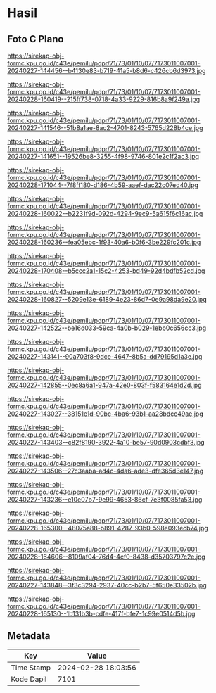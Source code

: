 # Hasil

## Foto C Plano

https://sirekap-obj-formc.kpu.go.id/c43e/pemilu/pdpr/71/73/01/10/07/7173011007001-20240227-144456--b4130e83-b719-41a5-b8d6-c426cb6d3973.jpg

https://sirekap-obj-formc.kpu.go.id/c43e/pemilu/pdpr/71/73/01/10/07/7173011007001-20240228-160419--215ff738-0718-4a33-9229-816b8a9f249a.jpg

https://sirekap-obj-formc.kpu.go.id/c43e/pemilu/pdpr/71/73/01/10/07/7173011007001-20240227-141546--51b8a1ae-8ac2-4701-8243-5765d228b4ce.jpg

https://sirekap-obj-formc.kpu.go.id/c43e/pemilu/pdpr/71/73/01/10/07/7173011007001-20240227-141651--19526be8-3255-4f98-9746-801e2c1f2ac3.jpg

https://sirekap-obj-formc.kpu.go.id/c43e/pemilu/pdpr/71/73/01/10/07/7173011007001-20240228-171044--7f8ff180-d186-4b59-aaef-dac22c07ed40.jpg

https://sirekap-obj-formc.kpu.go.id/c43e/pemilu/pdpr/71/73/01/10/07/7173011007001-20240228-160022--b2231f9d-092d-4294-9ec9-5a615f6c16ac.jpg

https://sirekap-obj-formc.kpu.go.id/c43e/pemilu/pdpr/71/73/01/10/07/7173011007001-20240228-160236--fea05ebc-1f93-40a6-b0f6-3be229fc201c.jpg

https://sirekap-obj-formc.kpu.go.id/c43e/pemilu/pdpr/71/73/01/10/07/7173011007001-20240228-170408--b5ccc2a1-15c2-4253-bd49-92d4bdfb52cd.jpg

https://sirekap-obj-formc.kpu.go.id/c43e/pemilu/pdpr/71/73/01/10/07/7173011007001-20240228-160827--5209e13e-6189-4e23-86d7-0e9a98da9e20.jpg

https://sirekap-obj-formc.kpu.go.id/c43e/pemilu/pdpr/71/73/01/10/07/7173011007001-20240227-142522--be16d033-59ca-4a0b-b029-1ebb0c656cc3.jpg

https://sirekap-obj-formc.kpu.go.id/c43e/pemilu/pdpr/71/73/01/10/07/7173011007001-20240227-143141--90a703f8-9dce-4647-8b5a-dd79195d1a3e.jpg

https://sirekap-obj-formc.kpu.go.id/c43e/pemilu/pdpr/71/73/01/10/07/7173011007001-20240227-142855--0ec8a6a1-947a-42e0-803f-f583164e1d2d.jpg

https://sirekap-obj-formc.kpu.go.id/c43e/pemilu/pdpr/71/73/01/10/07/7173011007001-20240227-143027--38151e1d-90bc-4ba6-93b1-aa28bdcc49ae.jpg

https://sirekap-obj-formc.kpu.go.id/c43e/pemilu/pdpr/71/73/01/10/07/7173011007001-20240227-143403--c82f8190-3922-4a10-be57-90d0903cdbf3.jpg

https://sirekap-obj-formc.kpu.go.id/c43e/pemilu/pdpr/71/73/01/10/07/7173011007001-20240227-143506--27c3aaba-ad4c-4da6-ade3-dfe365d3e147.jpg

https://sirekap-obj-formc.kpu.go.id/c43e/pemilu/pdpr/71/73/01/10/07/7173011007001-20240227-143236--e10e07b7-9e99-4653-86cf-7e3f0085fa53.jpg

https://sirekap-obj-formc.kpu.go.id/c43e/pemilu/pdpr/71/73/01/10/07/7173011007001-20240228-165300--48075a88-b891-4287-93b0-598e093ecb74.jpg

https://sirekap-obj-formc.kpu.go.id/c43e/pemilu/pdpr/71/73/01/10/07/7173011007001-20240228-164606--8109af04-76d4-4cf0-8438-d35703797c2e.jpg

https://sirekap-obj-formc.kpu.go.id/c43e/pemilu/pdpr/71/73/01/10/07/7173011007001-20240227-143848--3f3c3294-2937-40cc-b2b7-5f650e33502b.jpg

https://sirekap-obj-formc.kpu.go.id/c43e/pemilu/pdpr/71/73/01/10/07/7173011007001-20240228-165130--1b131b3b-cdfe-417f-bfe7-1c99e0514d5b.jpg


## Metadata

| Key        | Value               |
| ---------- | ------------------- |
| Time Stamp | 2024-02-28 18:03:56 |
| Kode Dapil | 7101                |



